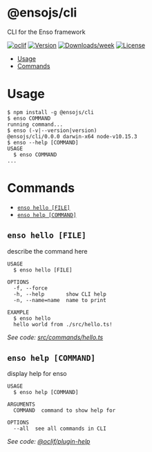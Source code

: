 @ensojs/cli
===========

CLI for the Enso framework

[![oclif](https://img.shields.io/badge/cli-oclif-brightgreen.svg)](https://oclif.io)
[![Version](https://img.shields.io/npm/v/@ensojs/cli.svg)](https://npmjs.org/package/@ensojs/cli)
[![Downloads/week](https://img.shields.io/npm/dw/@ensojs/cli.svg)](https://npmjs.org/package/@ensojs/cli)
[![License](https://img.shields.io/npm/l/@ensojs/cli.svg)](https://github.com/1a35e1/cli/blob/master/package.json)

<!-- toc -->
* [Usage](#usage)
* [Commands](#commands)
<!-- tocstop -->
# Usage
<!-- usage -->
```sh-session
$ npm install -g @ensojs/cli
$ enso COMMAND
running command...
$ enso (-v|--version|version)
@ensojs/cli/0.0.0 darwin-x64 node-v10.15.3
$ enso --help [COMMAND]
USAGE
  $ enso COMMAND
...
```
<!-- usagestop -->
# Commands
<!-- commands -->
* [`enso hello [FILE]`](#enso-hello-file)
* [`enso help [COMMAND]`](#enso-help-command)

## `enso hello [FILE]`

describe the command here

```
USAGE
  $ enso hello [FILE]

OPTIONS
  -f, --force
  -h, --help       show CLI help
  -n, --name=name  name to print

EXAMPLE
  $ enso hello
  hello world from ./src/hello.ts!
```

_See code: [src/commands/hello.ts](https://github.com/1a35e1/cli/blob/v0.0.0/src/commands/hello.ts)_

## `enso help [COMMAND]`

display help for enso

```
USAGE
  $ enso help [COMMAND]

ARGUMENTS
  COMMAND  command to show help for

OPTIONS
  --all  see all commands in CLI
```

_See code: [@oclif/plugin-help](https://github.com/oclif/plugin-help/blob/v2.2.0/src/commands/help.ts)_
<!-- commandsstop -->
